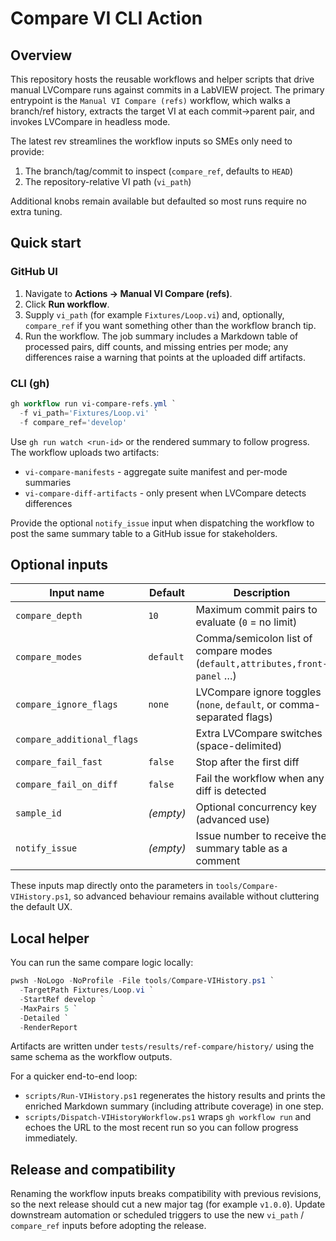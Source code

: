 # Compare VI CLI Action

## Overview

This repository hosts the reusable workflows and helper scripts that drive manual
LVCompare runs against commits in a LabVIEW project. The primary entrypoint is the
`Manual VI Compare (refs)` workflow, which walks a branch/ref history, extracts the
target VI at each commit→parent pair, and invokes LVCompare in headless mode.

The latest rev streamlines the workflow inputs so SMEs only need to provide:

1. The branch/tag/commit to inspect (`compare_ref`, defaults to `HEAD`)
2. The repository-relative VI path (`vi_path`)

Additional knobs remain available but defaulted so most runs require no extra
tuning.

## Quick start

### GitHub UI

1. Navigate to **Actions → Manual VI Compare (refs)**.
2. Click **Run workflow**.
3. Supply `vi_path` (for example `Fixtures/Loop.vi`) and, optionally,
   `compare_ref` if you want something other than the workflow branch tip.
4. Run the workflow. The job summary includes a Markdown table of processed
   pairs, diff counts, and missing entries per mode; any differences raise a
   warning that points at the uploaded diff artifacts.

### CLI (gh)

```powershell
gh workflow run vi-compare-refs.yml `
  -f vi_path='Fixtures/Loop.vi' `
  -f compare_ref='develop'
```

Use `gh run watch <run-id>` or the rendered summary to follow progress. The
workflow uploads two artifacts:

- `vi-compare-manifests` - aggregate suite manifest and per-mode summaries
- `vi-compare-diff-artifacts` - only present when LVCompare detects differences

Provide the optional `notify_issue` input when dispatching the workflow to post
the same summary table to a GitHub issue for stakeholders.

## Optional inputs

| Input name               | Default   | Description                                                                 |
| ------------------------ | --------- | --------------------------------------------------------------------------- |
| `compare_depth`          | `10`      | Maximum commit pairs to evaluate (`0` = no limit)                           |
| `compare_modes`          | `default` | Comma/semicolon list of compare modes (`default,attributes,front-panel` …) |
| `compare_ignore_flags`   | `none`    | LVCompare ignore toggles (`none`, `default`, or comma-separated flags)      |
| `compare_additional_flags` | ` `   | Extra LVCompare switches (space-delimited)                                  |
| `compare_fail_fast`      | `false`   | Stop after the first diff                                                   |
| `compare_fail_on_diff`   | `false`   | Fail the workflow when any diff is detected                                 |
| `sample_id`              | _(empty)_ | Optional concurrency key (advanced use)                                     |
| `notify_issue`           | _(empty)_ | Issue number to receive the summary table as a comment                      |

These inputs map directly onto the parameters in `tools/Compare-VIHistory.ps1`,
so advanced behaviour remains available without cluttering the default UX.

## Local helper

You can run the same compare logic locally:

```powershell
pwsh -NoLogo -NoProfile -File tools/Compare-VIHistory.ps1 `
  -TargetPath Fixtures/Loop.vi `
  -StartRef develop `
  -MaxPairs 5 `
  -Detailed `
  -RenderReport
```

Artifacts are written under `tests/results/ref-compare/history/` using the same
schema as the workflow outputs.

For a quicker end-to-end loop:

- `scripts/Run-VIHistory.ps1` regenerates the history results and prints the enriched Markdown summary (including attribute coverage) in one step.
- `scripts/Dispatch-VIHistoryWorkflow.ps1` wraps `gh workflow run` and echoes the URL to the most recent run so you can follow progress immediately.

## Release and compatibility

Renaming the workflow inputs breaks compatibility with previous revisions, so the
next release should cut a new major tag (for example `v1.0.0`). Update downstream
automation or scheduled triggers to use the new `vi_path` / `compare_ref` inputs
before adopting the release.




